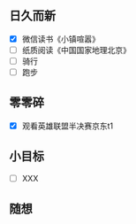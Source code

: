 ## 日久而新
- [x] 微信读书《小镇喧嚣》
- [ ] 纸质阅读《中国国家地理北京》
- [ ] 骑行
- [ ] 跑步

## 零零碎
- [x] 观看英雄联盟半决赛京东t1

## 小目标
- [ ] XXX

## 随想
